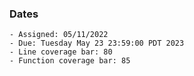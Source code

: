 ### Dates

    - Assigned: 05/11/2022
    - Due: Tuesday May 23 23:59:00 PDT 2023
    - Line coverage bar: 80
    - Function coverage bar: 85
